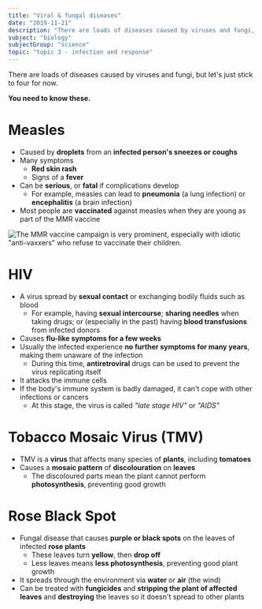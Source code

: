 ```yaml
---
title: "Viral & fungal diseases"
date: "2019-11-21"
description: "There are loads of diseases caused by viruses and fungi, but let's just stick to four for now."
subject: "biology"
subjectGroup: "science"
topic: "topic 3 - infection and response"
---
```


There are loads of diseases caused by viruses and fungi, but let's just stick to four for now.

**You need to know these.**

# Measles

- Caused by **droplets** from an **infected person's sneezes or coughs**
- Many symptoms
  - **Red skin rash**
  - Signs of a **fever**
- Can be **serious**, or **fatal** if complications develop
  - For example, measles can lead to **pneumonia** (a lung infection) or **encephalitis** (a brain infection)
- Most people are **vaccinated** against measles when they are young as part of the MMR vaccine

![The MMR vaccine campaign is very prominent, especially with idiotic "anti-vaxxers" who refuse to vaccinate their children.](articles/biology/topic-3/mmr.jpg)

# HIV

- A virus spread by **sexual contact** or exchanging bodily fluids such as blood
  - For example, having **sexual intercourse**; **sharing needles** when taking drugs; or (especially in the past) having **blood transfusions** from infected donors
- Causes **flu-like symptoms for a few weeks**
- Usually the infected experience **no further symptoms for many years**, making them unaware of the infection
  - During this time, **antiretroviral** drugs can be used to prevent the virus replicating itself
- It attacks the immune cells
- If the body's immune system is badly damaged, it can't cope with other infections or cancers
  - At this stage, the virus is called _"late stage HIV"_ or _"AIDS"_

# Tobacco Mosaic Virus (TMV)

- TMV is a **virus** that affects many species of **plants**, including **tomatoes**
- Causes a **mosaic pattern** of **discolouration** on **leaves**
  - The discoloured parts mean the plant cannot perform **photosynthesis**, preventing good growth

# Rose Black Spot

- Fungal disease that causes **purple or black spots** on the leaves of infected **rose plants**
  - These leaves turn **yellow**, then **drop off**
  - Less leaves means **less photosynthesis**, preventing good plant growth
- It spreads through the environment via **water** or **air** (the wind)
- Can be treated with **fungicides** and **stripping the plant of affected leaves** and **destroying** the leaves so it doesn't spread to other plants
